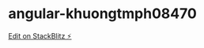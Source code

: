 # angular-khuongtmph08470

[Edit on StackBlitz ⚡️](https://stackblitz.com/edit/angular-khuongtmph08470)